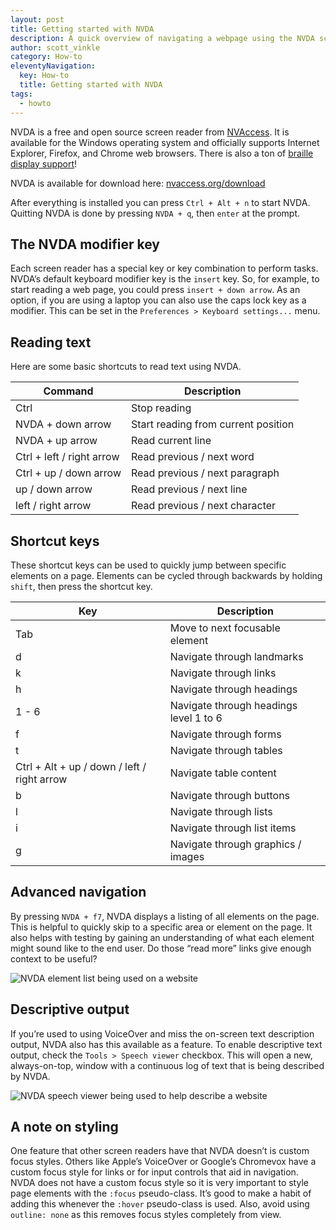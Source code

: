 ```yaml
---
layout: post
title: Getting started with NVDA
description: A quick overview of navigating a webpage using the NVDA screen reader
author: scott_vinkle
category: How-to
eleventyNavigation:
  key: How-to
  title: Getting started with NVDA
tags:
  - howto
---
```


NVDA is a free and open source screen reader from [NVAccess](https://www.nvaccess.org/). It is available for the Windows operating system and officially supports Internet Explorer, Firefox, and Chrome web browsers. There is also a ton of [braille display support](https://www.nvaccess.org/files/nvda/documentation/userGuide.html?#SupportedBrailleDisplays)!

NVDA is available for download here: [nvaccess.org/download](https://www.nvaccess.org/download/)

After everything is installed you can press `Ctrl + Alt + n` to start NVDA. Quitting NVDA is done by pressing `NVDA + q`, then `enter` at the prompt.

## The NVDA modifier key
Each screen reader has a special key or key combination to perform tasks. NVDA’s default keyboard modifier key is the `insert` key. So, for example, to start reading a web page, you could press `insert + down arrow`. As an option, if you are using a laptop you can also use the caps lock key as a modifier. This can be set in the `Preferences > Keyboard settings...` menu.

## Reading text
Here are some basic shortcuts to read text using NVDA.

| Command                   | Description                         |
| ------------------------- | ----------------------------------- |
| Ctrl                      | Stop reading                        |
| NVDA + down arrow         | Start reading from current position |
| NVDA + up arrow           | Read current line                   |
| Ctrl + left / right arrow | Read previous / next word           |
| Ctrl + up / down arrow    | Read previous / next paragraph      |
| up / down arrow           | Read previous / next line           |
| left / right arrow        | Read previous / next character      |

## Shortcut keys
These shortcut keys can be used to quickly jump between specific elements on a page. Elements can be cycled through backwards by holding `shift`, then press the shortcut key.

| Key                                         | Description                            |
| ------------------------------------------- | -------------------------------------- |
| Tab                                         | Move to next focusable element         |
| d                                           | Navigate through landmarks             |
| k                                           | Navigate through links                 |
| h                                           | Navigate through headings              |
| 1 - 6                                       | Navigate through headings level 1 to 6 |
| f                                           | Navigate through forms                 |
| t                                           | Navigate through tables                |
| Ctrl + Alt + up / down / left / right arrow | Navigate table content                 |
| b                                           | Navigate through buttons               |
| l                                           | Navigate through lists                 |
| i                                           | Navigate through list items            |
| g                                           | Navigate through graphics / images     |

## Advanced navigation
By pressing `NVDA + f7`, NVDA displays a listing of all elements on the page. This is helpful to quickly skip to a specific area or element on the page. It also helps with testing by gaining an understanding of what each element might sound like to the end user. Do those “read more” links give enough context to be useful?

![NVDA element list being used on a website](https://cloud.githubusercontent.com/assets/1392632/7968990/04d5fb78-0a02-11e5-9139-128f05ee9458.png)

## Descriptive output
If you’re used to using VoiceOver and miss the on-screen text description output, NVDA also has this available as a feature. To enable descriptive text output, check the `Tools > Speech viewer` checkbox. This will open a new, always-on-top, window with a continuous log of text that is being described by NVDA.

![NVDA speech viewer being used to help describe a website](https://cloud.githubusercontent.com/assets/1392632/7968993/0fcd841a-0a02-11e5-9cc7-b316eb509707.png)


## A note on styling
One feature that other screen readers have that NVDA doesn’t is custom focus styles. Others like Apple’s VoiceOver or Google’s Chromevox have a custom focus style for links or for input controls that aid in navigation. NVDA does not have a custom focus style so it is very important to style page elements with the `:focus` pseudo-class. It’s good to make a habit of adding this whenever the `:hover` pseudo-class is used. Also, avoid using `outline: none` as this removes focus styles completely from view.
